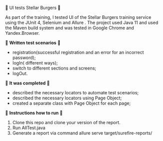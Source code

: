 🚀 UI tests Stellar Burgers 🚀

As part of the training, I tested UI of the Stellar Burgers training service using the JUnit 4, Selenium and Allure . 
The project used Java 11 and used the Maven build system and was tested in Google Chrome and  Yandex.Browser.
 
📝 **Written test scenarios** 📝
- registration(successful registration and an error for an incorrect password);
- logIn( different ways);
- switch to different sections and screens;
- logOut.

📝 **It was completed** 📝

- described the necessary locators to automate test scenarios;
- described the necessary locators using Page Object;
- created a separate class with Page Object for each page;

🔖 **Instructions how to run** 🔖

1. Clone this repo and clone your version of the report. 
2. Run AllTest.java
3. Generate a report via command allure serve target/surefire-reports/
